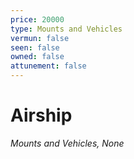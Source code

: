 ```yaml
---
price: 20000
type: Mounts and Vehicles
vermun: false
seen: false
owned: false
attunement: false
---
```

# Airship

*Mounts and Vehicles, None*